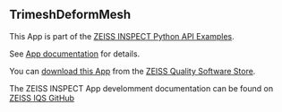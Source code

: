 ## TrimeshDeformMesh

This App is part of the [ZEISS INSPECT Python API Examples](https://zeiss.github.io/zeiss-inspect-app-api/2025/python_examples/examples_overview.html).

See [App documentation](Documentation.md) for details.

You can [download this App](https://software-store.zeiss.com/products/apps/trimesh-deform-mesh) from the [ZEISS Quality Software Store](https://software-store.zeiss.com).

The ZEISS INSPECT App develomment documentation can be found on [ZEISS IQS GitHub](https://zeiss.github.io/zeiss-inspect-app-api/)
